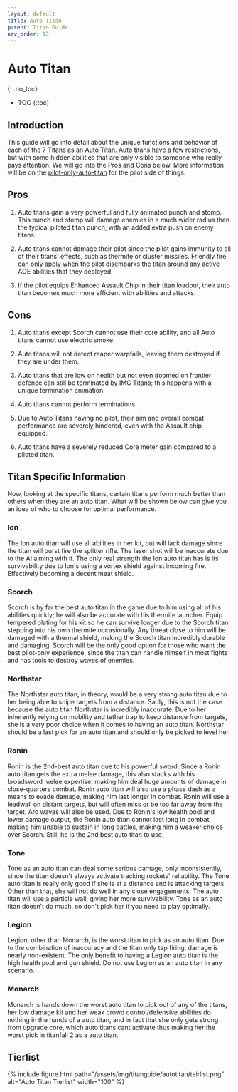 ```yaml
---
layout: default
title: Auto Titan
parent: Titan Guide
nav_order: 13
---
```


# Auto Titan
{: .no_toc}

- TOC
{:toc}

## Introduction

This guide will go into detail about the unique functions and behavior of each of the 7 Titans as an Auto Titan. Auto titans have a few restrictions, but with some hidden abilities that are only visible to someone who really pays attention. We will go into the Pros and Cons below. More information will be on the [pilot-only-auto-titan] for the pilot side of things.

## Pros

1. Auto titans gain a very powerful and fully animated punch and stomp. This punch and stomp will damage enemies in a much wider radius than the typical piloted titan punch, with an added extra push on enemy titans. 

2. Auto titans cannot damage their pilot since the pilot gains immunity to all of their titans' effects, such as thermite or cluster missiles. Friendly fire can only apply when the pilot disembarks the titan around any active AOE abilities that they deployed. 

3. If the pilot equips Enhanced Assault Chip in their titan loadout, their auto titan becomes much more efficient with abilities and attacks. 

## Cons

1. Auto titans except Scorch cannot use their core ability, and all Auto titans cannot use electric smoke. 

2. Auto titans will not detect reaper warpfalls, leaving them destroyed if they are under them. 

3. Auto titans that are low on health but not even doomed on frontier defence can still be terminated by IMC Titans; this happens with a unique termination animation. 

4. Auto titans cannot perform terminations

5. Due to Auto Titans having no pilot, their aim and overall combat performance are severely hindered, even with the Assault chip equipped. 

6. Auto titans have a severely reduced Core meter gain compared to a piloted titan. 

## Titan Specific Information

Now, looking at the specific titans, certain titans perform much better than others when they are an auto titan. What will be shown below can give you an idea of who to choose for optimal performance. 

### Ion

The Ion auto titan will use all abilities in her kit, but will lack damage since the titan will burst fire the splitter rifle. The laser shot will be inaccurate due to the AI aiming with it. The only real strength the Ion auto titan has is its survivability due to Ion's using a vortex shield against incoming fire. Effectively becoming a decent meat shield. 

### Scorch

Scorch is by far the best auto titan in the game due to him using all of his abilities quickly; he will also be accurate with his thermite launcher. Equip tempered plating for his kit so he can survive longer due to the Scorch titan stepping into his own thermite occasionally. Any threat close to him will be damaged with a thermal shield, making the Scorch titan incredibly durable and damaging. Scorch will be the only good option for those who want the best pilot-only experience, since the titan can handle himself in most fights and has tools to destroy waves of enemies. 

### Northstar

The Northstar auto titan, in theory, would be a very strong auto titan due to her being able to snipe targets from a distance. Sadly, this is not the case because the auto titan Northstar is incredibly inaccurate. Due to her inherently relying on mobility and tether trap to keep distance from targets, she is a very poor choice when it comes to having an auto titan. Northstar should be a last pick for an auto titan and should only be picked to level her.

### Ronin

Ronin is the 2nd-best auto titan due to his powerful sword. Since a Ronin auto titan gets the extra melee damage, this also stacks with his broadsword melee expertise, making him deal huge amounts of damage in close-quarters combat. Ronin auto titan will also use a phase dash as a means to evade damage, making him last longer in combat. Ronin will use a leadwall on distant targets, but will often miss or be too far away from the target. Arc waves will also be used. Due to Ronin's low health pool and lower damage output, the Ronin auto titan cannot last long in combat, making him unable to sustain in long battles, making him a weaker choice over Scorch. Still, he is the 2nd best auto titan to use. 

### Tone

Tone as an auto titan can deal some serious damage, only inconsistently, since the titan doesn't always activate tracking rockets' reliability. The Tone auto titan is really only good if she is at a distance and is attacking targets. Other than that, she will not do well in any close engagements. The auto titan will use a particle wall, giving her more survivability. Tone as an auto titan doesn't do much, so don't pick her if you need to play optimally. 

### Legion

Legion, other than Monarch, is the worst titan to pick as an auto titan. Due to the combination of inaccuracy and the titan only tap firing, damage is nearly non-existent. The only benefit to having a Legion auto titan is the high health pool and gun shield. Do not use Legion as an auto titan in any scenario.

### Monarch

Monarch is hands down the worst auto titan to pick out of any of the titans, her low damage kit and her weak crowd control/defensive abilities do nothing in the hands of a auto titan, and in fact that she only gets strong from upgrade core, which auto titans cant activate thus making her the worst pick in titanfall 2 as a auto titan. 

## Tierlist

{% include figure.html 
  path="/assets/img/titanguide/autotitan/teirlist.png"
  alt="Auto Titan Tierlist"
  width="100"
%}

[pilot-only-auto-titan]: /frontier-biz/pilotguide//pilot-only-auto-titan/
